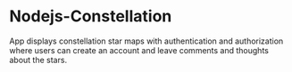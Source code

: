 # Nodejs-Constellation

App displays constellation star maps with authentication and authorization where users can create an account and leave comments and thoughts about the stars.

